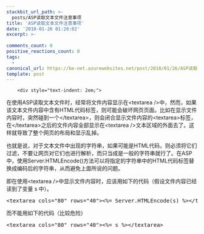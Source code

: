```yaml
---
stackbit_url_path: >-
  posts/ASP读取文本文件注意事项
title: 'ASP读取文本文件注意事项'
date: '2010-01-26 01:20:02'
excerpt: >-
  
comments_count: 0
positive_reactions_count: 0
tags: 
  - 
canonical_url: https://be-net.azurewebsites.net/post/2010/01/26/ASP读取文本文件注意事项
template: post
---
```


        <div style="text-indent: 2em;">
<p>在使用ASP读取文本文件时，经常将文件内容显示在&lt;textarea /&gt;中，然而，如果该文本文件内容中含有HTML代码标签，则可能会破坏网页页面。比如在显示文件内容时，突然碰到一个&lt;/textarea&gt;，则会闭合显示文件内容的&lt;textarea&gt;标签，在&lt;/textarea&gt;之后的文件内容全部显示在&lt;textarea /&gt;文本区域的外面去了。这样就导致了整个网页的布局和显示乱掉。</p>
<p>也就是说，对于文本文件中出现的字符串，如果可能是HTML代码，则必须将它们过滤，不要让网页对它们也进行解析，而只当成是一般的字符串就行了。在ASP中，使用Server.HTMLEncode()方法可以将指定的字符串中的HTML代码标签替换成编码后的字符串，从而避免上面所说的问题。</p>
<p>即在使用&lt;textarea /&gt;中显示文件内容时，应该用如下的代码（假设文件内容已经读到了变量 s 中）。</p>
<pre style="text-indent: 0;" class="brush: html">&lt;textarea cols="80" rows="40"&gt;&lt;%= Server.HTMLEncode(s) %&gt;&lt;/textarea&gt;
</pre>
<p>而不能用如下的代码（比较危险）</p>
<pre style="text-indent: 0;" class="brush: html">&lt;textarea cols="80" rows="40"&gt;&lt;%= s %&gt;&lt;/textarea&gt;
</pre>
</div>
      